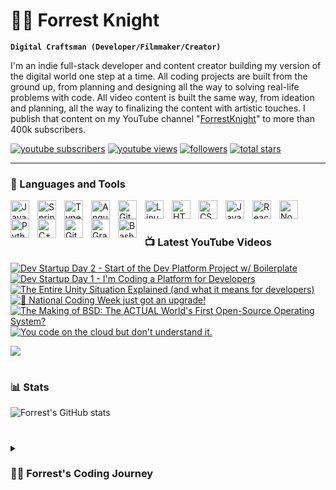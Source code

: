 # 🏄‍♂️ Forrest Knight

**`Digital Craftsman (Developer/Filmmaker/Creator)`**

I'm an indie full-stack developer and content creator building my version of the digital world one step at a time. All coding projects are built from the ground up, from planning and designing all the way to solving real-life problems with code. All video content is built the same way, from ideation and planning, all the way to finalizing the content with artistic touches. I publish that content on my YouTube channel "[ForrestKnight][youtube]" to more than 400k subscribers.

   <p align="left">
      <a href="https://www.youtube.com/c/fknight?sub_confirmation=1">
         <img alt="youtube subscribers" title="Subscribe to my YouTube channel" src="https://custom-icon-badges.demolab.com/youtube/channel/subscribers/UC2WHjPDvbE6O328n17ZGcfg?color=%23E05D44&label=SUBSCRIBE&logo=video&logoColor=white&style=for-the-badge&labelColor=CE4630"/></a> 
      <a href="https://www.youtube.com/c/fknight">
         <img alt="youtube views" title="YouTube views" src="https://custom-icon-badges.demolab.com/youtube/channel/views/UC2WHjPDvbE6O328n17ZGcfg?color=%23E1AD0E&logo=eye&logoColor=white&style=for-the-badge&labelColor=C79600"/></a> 
      <a href="https://github.com/ForrestKnight?tab=followers">
         <img alt="followers" title="Follow me on Github" src="https://custom-icon-badges.demolab.com/github/followers/ForrestKnight?color=236ad3&labelColor=1155ba&style=for-the-badge&logo=person-add&label=Follow&logoColor=white"/></a>
      <a href="https://github.com/ForrestKnight?tab=repositories&sort=stargazers">
         <img alt="total stars" title="Total stars on GitHub" src="https://custom-icon-badges.demolab.com/github/stars/ForrestKnight?color=55960c&style=for-the-badge&labelColor=488207&logo=star"/></a>
   </p>

---

### 🧰 Languages and Tools

<img align="left" alt="Java" width="30px" style="padding-right:10px;" src="https://cdn.jsdelivr.net/gh/devicons/devicon/icons/java/java-original.svg"/>
<img align="left" alt="Spring" width="30px" style="padding-right:10px;" src="https://cdn.jsdelivr.net/gh/devicons/devicon/icons/spring/spring-original.svg" />
<img align="left" alt="TypeScript" width="30px" style="padding-right:10px;" src="https://cdn.jsdelivr.net/gh/devicons/devicon/icons/typescript/typescript-plain.svg" />
<img align="left" alt="Angular" width="30px" style="padding-right:10px;" src="https://cdn.jsdelivr.net/gh/devicons/devicon/icons/angularjs/angularjs-plain.svg" />
<img align="left" alt="Git" width="30px" style="padding-right:10px;" src="https://cdn.jsdelivr.net/gh/devicons/devicon/icons/git/git-original.svg" />
<img align="left" alt="Linux" width="30px" style="padding-right:10px;" src="https://cdn.jsdelivr.net/gh/devicons/devicon/icons/linux/linux-original.svg" />
<img align="left" alt="HTML" width="30px" style="padding-right:10px;" src="https://cdn.jsdelivr.net/gh/devicons/devicon/icons/html5/html5-plain.svg" />
<img align="left" alt="CSS" width="30px" style="padding-right:10px;" src="https://cdn.jsdelivr.net/gh/devicons/devicon/icons/css3/css3-plain.svg" />
<img align="left" alt="JavaScript" width="30px" style="padding-right:10px;" src="https://cdn.jsdelivr.net/gh/devicons/devicon/icons/javascript/javascript-plain.svg" />
<img align="left" alt="React" width="30px" style="padding-right:10px;" src="https://cdn.jsdelivr.net/gh/devicons/devicon/icons/react/react-original.svg" />
<img align="left" alt="NodeJS" width="30px" style="padding-right:10px;" src="https://cdn.jsdelivr.net/gh/devicons/devicon/icons/nodejs/nodejs-original.svg" />
<img align="left" alt="Python" width="30px" style="padding-right:10px;" src="https://cdn.jsdelivr.net/gh/devicons/devicon/icons/python/python-plain.svg" />
<img align="left" alt="C++" width="30px" style="padding-right:10px;" src="https://cdn.jsdelivr.net/gh/devicons/devicon/icons/cplusplus/cplusplus-line.svg" />
<img align="left" alt="GitHub" width="30px" style="padding-right:10px;" src="https://cdn.jsdelivr.net/gh/devicons/devicon/icons/github/github-original.svg" />
<img align="left" alt="Gradle" width="30px" style="padding-right:10px;" src="https://cdn.jsdelivr.net/gh/devicons/devicon/icons/gradle/gradle-plain.svg" />
<img align="left" alt="Bash" width="30px" style="padding-right:10px;" src="https://cdn.jsdelivr.net/gh/devicons/devicon/icons/bash/bash-original.svg" />
<br />

#

### 📺 Latest YouTube Videos

<!-- BEGIN YOUTUBE-CARDS -->
[![Dev Startup Day 2 - Start of the Dev Platform Project w/ Boilerplate](https://ytcards.demolab.com/?id=T8tZuv3JIJY&title=Dev+Startup+Day+2+-+Start+of+the+Dev+Platform+Project+w%2F+Boilerplate&lang=en&timestamp=1697738410&background_color=%230d1117&title_color=%23ffffff&stats_color=%23dedede&max_title_lines=1&width=250&border_radius=5&duration=4276 "Dev Startup Day 2 - Start of the Dev Platform Project w/ Boilerplate")](https://www.youtube.com/watch?v=T8tZuv3JIJY)
[![Dev Startup Day 1 - I'm Coding a Platform for Developers](https://ytcards.demolab.com/?id=AfmaCoX2fTA&title=Dev+Startup+Day+1+-+I%27m+Coding+a+Platform+for+Developers&lang=en&timestamp=1697566500&background_color=%230d1117&title_color=%23ffffff&stats_color=%23dedede&max_title_lines=1&width=250&border_radius=5&duration=2881 "Dev Startup Day 1 - I'm Coding a Platform for Developers")](https://www.youtube.com/watch?v=AfmaCoX2fTA)
[![The Entire Unity Situation Explained (and what it means for developers)](https://ytcards.demolab.com/?id=sb_ZdAKO_xA&title=The+Entire+Unity+Situation+Explained+%28and+what+it+means+for+developers%29&lang=en&timestamp=1695906300&background_color=%230d1117&title_color=%23ffffff&stats_color=%23dedede&max_title_lines=1&width=250&border_radius=5&duration=1987 "The Entire Unity Situation Explained (and what it means for developers)")](https://www.youtube.com/watch?v=sb_ZdAKO_xA)
[![🚀 National Coding Week just got an upgrade!](https://ytcards.demolab.com/?id=TBL6mrZGZr4&title=%F0%9F%9A%80+National+Coding+Week+just+got+an+upgrade%21&lang=en&timestamp=1695312031&background_color=%230d1117&title_color=%23ffffff&stats_color=%23dedede&max_title_lines=1&width=250&border_radius=5&duration=52 "🚀 National Coding Week just got an upgrade!")](https://www.youtube.com/watch?v=TBL6mrZGZr4)
[![The Making of BSD: The ACTUAL World's First Open-Source Operating System?](https://ytcards.demolab.com/?id=tuI2wX3ol2o&title=The+Making+of+BSD%3A+The+ACTUAL+World%27s+First+Open-Source+Operating+System%3F&lang=en&timestamp=1694617242&background_color=%230d1117&title_color=%23ffffff&stats_color=%23dedede&max_title_lines=1&width=250&border_radius=5&duration=755 "The Making of BSD: The ACTUAL World's First Open-Source Operating System?")](https://www.youtube.com/watch?v=tuI2wX3ol2o)
[![You code on the cloud but don't understand it.](https://ytcards.demolab.com/?id=H1pmbp4gX58&title=You+code+on+the+cloud+but+don%27t+understand+it.&lang=en&timestamp=1694534421&background_color=%230d1117&title_color=%23ffffff&stats_color=%23dedede&max_title_lines=1&width=250&border_radius=5&duration=43 "You code on the cloud but don't understand it.")](https://www.youtube.com/watch?v=H1pmbp4gX58)
<!-- END YOUTUBE-CARDS -->

[<img src="https://custom-icon-badges.demolab.com/badge/-Subscribe%20For%20More-red?style=for-the-badge&logo=video&logoColor=white"/>](https://www.youtube.com/c/fknight?sub_confirmation=1)

#

### 📊 Stats

![Forrest's GitHub stats](https://github-readme-stats.vercel.app/api?username=forrestknight&show_icons=true&theme=gruvbox)

<!-- ![GitHub Streak](https://streak-stats.demolab.com?user=ForrestKnight&theme=gruvbox&border_radius=4.5) -->

#

<details>
 <summary><h3>👨‍💻 Forrest's Coding Journey</h3></summary>
   I started my coding journey as a naive computer science student with a passion to learn everything I could about this programming world - code, unix, linux, theory. And all the while, teaching myself iOS development with a dream to build my own app, but that soon got overshadowed by my desire to excel in Java. A desire that landed me a full-stack software engineering job upon graduation. However, I had another desire I had been pursuing throughout this time - YouTube content creation. I eventually ended up quitting my software engineering job to pursue YouTube full-time, and that has been my focus ever since. But there's something that's always bothered me about my journey - abandoning my dream of building my own app to pursue the safe route, a job. Now I've already taken the leap away from that safety net into this uncomfortable, unexplored world that it being a creator. And it worked out, but again, it became comfortable. It's easier to create a video than go out on a ledge and build my own product. I do have to eat, at the end of the day, but I think it's time. It's time to get uncomfortable again. I have a burning desire to get back on the horse, and fulfill that dream younger me had of building my own app, my own product. And in order to do that, I'll be implmementing a few measures to streamline my YouTube content to focus more time on fulfilling that dream - a dream that I'll be ready to tackle in 2023 due to the measure I'm putting in place now until the end of 2022. Don't wait up, because I'm coming.

[website]: https://fkcodes.com
[youtube]: https://youtube.com/fknight
